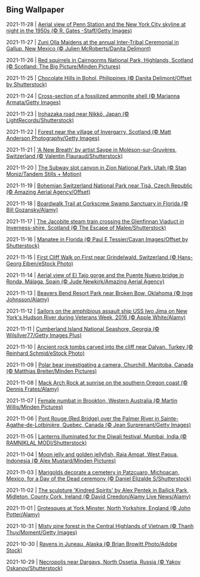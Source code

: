## Bing Wallpaper
2021-11-28 | [Aerial view of Penn Station and the New York City skyline at night in the 1950s (© R. Gates -Staff/Getty Images)](./wallpaper/2021-11-28.jpg) 

2021-11-27 | [Zuni Olla Maidens at the annual Inter-Tribal Ceremonial in Gallup, New Mexico (© Julien McRoberts/Danita Delimont)](./wallpaper/2021-11-27.jpg) 

2021-11-26 | [Red squirrels in Cairngorms National Park, Highlands, Scotland (© Scotland: The Big Picture/Minden Pictures)](./wallpaper/2021-11-26.jpg) 

2021-11-25 | [Chocolate Hills in Bohol, Philippines (© Danita Delimont/Offset by Shutterstock)](./wallpaper/2021-11-25.jpg) 

2021-11-24 | [Cross-section of a fossilized ammonite shell (© Marianna Armata/Getty Images)](./wallpaper/2021-11-24.jpg) 

2021-11-23 | [Irohazaka road near Nikkō, Japan (© LightRecords/Shutterstock)](./wallpaper/2021-11-23.jpg) 

2021-11-22 | [Forest near the village of Invergarry, Scotland (© Matt Anderson Photography/Getty Images)](./wallpaper/2021-11-22.jpg) 

2021-11-21 | ['A New Breath' by artist Saype in Moléson-sur-Gruyères, Switzerland (© Valentin Flauraud/Shutterstock)](./wallpaper/2021-11-21.jpg) 

2021-11-20 | [The Subway slot canyon in Zion National Park, Utah (© Stan Moniz/Tandem Stills + Motion)](./wallpaper/2021-11-20.jpg) 

2021-11-19 | [Bohemian Switzerland National Park near Tisá, Czech Republic (© Amazing Aerial Agency/Offset)](./wallpaper/2021-11-19.jpg) 

2021-11-18 | [Boardwalk Trail at Corkscrew Swamp Sanctuary in Florida (© Bill Gozansky/Alamy)](./wallpaper/2021-11-18.jpg) 

2021-11-17 | [The Jacobite steam train crossing the Glenfinnan Viaduct in Inverness-shire, Scotland (© The Escape of Malee/Shutterstock)](./wallpaper/2021-11-17.jpg) 

2021-11-16 | [Manatee in Florida (© Paul E Tessier/Cavan Images/Offset by Shutterstock)](./wallpaper/2021-11-16.jpg) 

2021-11-15 | [First Cliff Walk on First near Grindelwald, Switzerland (© Hans-Georg Eiben/eStock Photo)](./wallpaper/2021-11-15.jpg) 

2021-11-14 | [Aerial view of El Tajo gorge and the Puente Nuevo bridge in Ronda, Málaga, Spain (© Jude Newkirk/Amazing Aerial Agency)](./wallpaper/2021-11-14.jpg) 

2021-11-13 | [Beavers Bend Resort Park near Broken Bow, Oklahoma (© Inge Johnsson/Alamy)](./wallpaper/2021-11-13.jpg) 

2021-11-12 | [Sailors on the amphibious assault ship USS Iwo Jima on New York's Hudson River during Veterans Week, 2016 (© Apple White/Alamy)](./wallpaper/2021-11-12.jpg) 

2021-11-11 | [Cumberland Island National Seashore, Georgia (© Wilsilver77/Getty Images Plus)](./wallpaper/2021-11-11.jpg) 

2021-11-10 | [Ancient rock tombs carved into the cliff near Dalyan, Turkey (© Reinhard Schmid/eStock Photo)](./wallpaper/2021-11-10.jpg) 

2021-11-09 | [Polar bear investigating a camera, Churchill, Manitoba, Canada (© Matthias Breiter/Minden Pictures)](./wallpaper/2021-11-09.jpg) 

2021-11-08 | [Mack Arch Rock at sunrise on the southern Oregon coast (© Dennis Frates/Alamy)](./wallpaper/2021-11-08.jpg) 

2021-11-07 | [Female numbat in Brookton, Western Australia (© Martin Willis/Minden Pictures)](./wallpaper/2021-11-07.jpg) 

2021-11-06 | [Pont Rouge (Red Bridge) over the Palmer River in Sainte-Agathe-de-Lotbinière, Quebec, Canada (© Jean Surprenant/Getty Images)](./wallpaper/2021-11-06.jpg) 

2021-11-05 | [Lanterns illuminated for the Diwali festival, Mumbai, India (© RAMNIKLAL MODI/Shutterstock)](./wallpaper/2021-11-05.jpg) 

2021-11-04 | [Moon jelly and golden jellyfish, Raja Ampat, West Papua, Indonesia (© Alex Mustard/Minden Pictures)](./wallpaper/2021-11-04.jpg) 

2021-11-03 | [Marigolds decorate a cemetery in Patzcuaro, Michoacan, Mexico, for a Day of the Dead ceremony (© Daniel Elizalde S/Shutterstock)](./wallpaper/2021-11-03.jpg) 

2021-11-02 | [The sculpture 'Kindred Spirits' by Alex Pentek in Bailick Park, Midleton, County Cork, Ireland (© David Creedon/Alamy Live News/Alamy)](./wallpaper/2021-11-02.jpg) 

2021-11-01 | [Grotesques at York Minster, North Yorkshire, England (© John Potter/Alamy)](./wallpaper/2021-11-01.jpg) 

2021-10-31 | [Misty pine forest in the Central Highlands of Vietnam (© Thanh Thuy/Moment/Getty Images)](./wallpaper/2021-10-31.jpg) 

2021-10-30 | [Ravens in Juneau, Alaska (© Brian Browitt Photo/Adobe Stock)](./wallpaper/2021-10-30.jpg) 

2021-10-29 | [Necropolis near Dargavs, North Ossetia, Russia (© Yakov Oskanov/Shutterstock)](./wallpaper/2021-10-29.jpg) 

